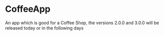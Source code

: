 # CoffeeApp
An app which is good for a Coffee Shop, the versions 2.0.0 and 3.0.0 will be released today or in the following days
